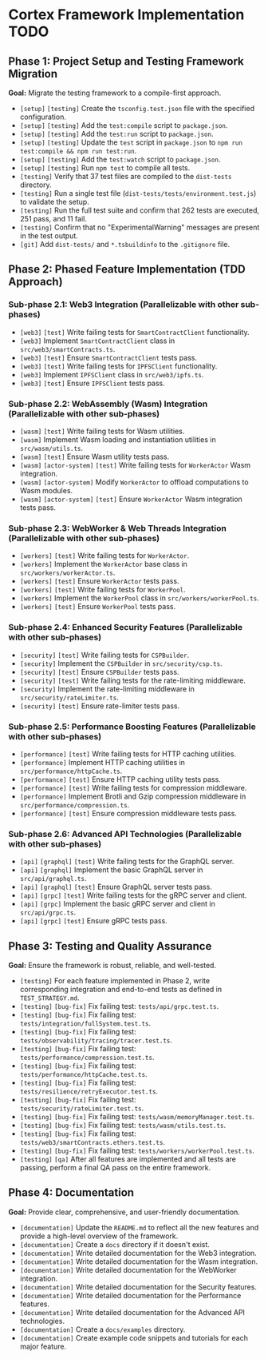# Cortex Framework Implementation TODO

## Phase 1: Project Setup and Testing Framework Migration

**Goal:** Migrate the testing framework to a compile-first approach.

*   `[setup]` `[testing]` Create the `tsconfig.test.json` file with the specified configuration.
*   `[setup]` `[testing]` Add the `test:compile` script to `package.json`.
*   `[setup]` `[testing]` Add the `test:run` script to `package.json`.
*   `[setup]` `[testing]` Update the `test` script in `package.json` to `npm run test:compile && npm run test:run`.
*   `[setup]` `[testing]` Add the `test:watch` script to `package.json`.
*   `[setup]` `[testing]` Run `npm test` to compile all tests.
*   `[testing]` Verify that 37 test files are compiled to the `dist-tests` directory.
*   `[testing]` Run a single test file (`dist-tests/tests/environment.test.js`) to validate the setup.
*   `[testing]` Run the full test suite and confirm that 262 tests are executed, 251 pass, and 11 fail.
*   `[testing]` Confirm that no "ExperimentalWarning" messages are present in the test output.
*   `[git]` Add `dist-tests/` and `*.tsbuildinfo` to the `.gitignore` file.

## Phase 2: Phased Feature Implementation (TDD Approach)

### Sub-phase 2.1: Web3 Integration (Parallelizable with other sub-phases)

*   `[web3]` `[test]` Write failing tests for `SmartContractClient` functionality.
*   `[web3]` Implement `SmartContractClient` class in `src/web3/smartContracts.ts`.
*   `[web3]` `[test]` Ensure `SmartContractClient` tests pass.
*   `[web3]` `[test]` Write failing tests for `IPFSClient` functionality.
*   `[web3]` Implement `IPFSClient` class in `src/web3/ipfs.ts`.
*   `[web3]` `[test]` Ensure `IPFSClient` tests pass.

### Sub-phase 2.2: WebAssembly (Wasm) Integration (Parallelizable with other sub-phases)

*   `[wasm]` `[test]` Write failing tests for Wasm utilities.
*   `[wasm]` Implement Wasm loading and instantiation utilities in `src/wasm/utils.ts`.
*   `[wasm]` `[test]` Ensure Wasm utility tests pass.
*   `[wasm]` `[actor-system]` `[test]` Write failing tests for `WorkerActor` Wasm integration.
*   `[wasm]` `[actor-system]` Modify `WorkerActor` to offload computations to Wasm modules.
*   `[wasm]` `[actor-system]` `[test]` Ensure `WorkerActor` Wasm integration tests pass.

### Sub-phase 2.3: WebWorker & Web Threads Integration (Parallelizable with other sub-phases)

*   `[workers]` `[test]` Write failing tests for `WorkerActor`.
*   `[workers]` Implement the `WorkerActor` base class in `src/workers/workerActor.ts`.
*   `[workers]` `[test]` Ensure `WorkerActor` tests pass.
*   `[workers]` `[test]` Write failing tests for `WorkerPool`.
*   `[workers]` Implement the `WorkerPool` class in `src/workers/workerPool.ts`.
*   `[workers]` `[test]` Ensure `WorkerPool` tests pass.

### Sub-phase 2.4: Enhanced Security Features (Parallelizable with other sub-phases)

*   `[security]` `[test]` Write failing tests for `CSPBuilder`.
*   `[security]` Implement the `CSPBuilder` in `src/security/csp.ts`.
*   `[security]` `[test]` Ensure `CSPBuilder` tests pass.
*   `[security]` `[test]` Write failing tests for the rate-limiting middleware.
*   `[security]` Implement the rate-limiting middleware in `src/security/rateLimiter.ts`.
*   `[security]` `[test]` Ensure rate-limiter tests pass.

### Sub-phase 2.5: Performance Boosting Features (Parallelizable with other sub-phases)

*   `[performance]` `[test]` Write failing tests for HTTP caching utilities.
*   `[performance]` Implement HTTP caching utilities in `src/performance/httpCache.ts`.
*   `[performance]` `[test]` Ensure HTTP caching utility tests pass.
*   `[performance]` `[test]` Write failing tests for compression middleware.
*   `[performance]` Implement Brotli and Gzip compression middleware in `src/performance/compression.ts`.
*   `[performance]` `[test]` Ensure compression middleware tests pass.

### Sub-phase 2.6: Advanced API Technologies (Parallelizable with other sub-phases)

*   `[api]` `[graphql]` `[test]` Write failing tests for the GraphQL server.
*   `[api]` `[graphql]` Implement the basic GraphQL server in `src/api/graphql.ts`.
*   `[api]` `[graphql]` `[test]` Ensure GraphQL server tests pass.
*   `[api]` `[grpc]` `[test]` Write failing tests for the gRPC server and client.
*   `[api]` `[grpc]` Implement the basic gRPC server and client in `src/api/grpc.ts`.
*   `[api]` `[grpc]` `[test]` Ensure gRPC tests pass.

## Phase 3: Testing and Quality Assurance

**Goal:** Ensure the framework is robust, reliable, and well-tested.

*   `[testing]` For each feature implemented in Phase 2, write corresponding integration and end-to-end tests as defined in `TEST_STRATEGY.md`.
*   `[testing]` `[bug-fix]` Fix failing test: `tests/api/grpc.test.ts`.
*   `[testing]` `[bug-fix]` Fix failing test: `tests/integration/fullSystem.test.ts`.
*   `[testing]` `[bug-fix]` Fix failing test: `tests/observability/tracing/tracer.test.ts`.
*   `[testing]` `[bug-fix]` Fix failing test: `tests/performance/compression.test.ts`.
*   `[testing]` `[bug-fix]` Fix failing test: `tests/performance/httpCache.test.ts`.
*   `[testing]` `[bug-fix]` Fix failing test: `tests/resilience/retryExecutor.test.ts`.
*   `[testing]` `[bug-fix]` Fix failing test: `tests/security/rateLimiter.test.ts`.
*   `[testing]` `[bug-fix]` Fix failing test: `tests/wasm/memoryManager.test.ts`.
*   `[testing]` `[bug-fix]` Fix failing test: `tests/wasm/utils.test.ts`.
*   `[testing]` `[bug-fix]` Fix failing test: `tests/web3/smartContracts.ethers.test.ts`.
*   `[testing]` `[bug-fix]` Fix failing test: `tests/workers/workerPool.test.ts`.
*   `[testing]` `[qa]` After all features are implemented and all tests are passing, perform a final QA pass on the entire framework.

## Phase 4: Documentation

**Goal:** Provide clear, comprehensive, and user-friendly documentation.

*   `[documentation]` Update the `README.md` to reflect all the new features and provide a high-level overview of the framework.
*   `[documentation]` Create a `docs` directory if it doesn't exist.
*   `[documentation]` Write detailed documentation for the Web3 integration.
*   `[documentation]` Write detailed documentation for the Wasm integration.
*   `[documentation]` Write detailed documentation for the WebWorker integration.
*   `[documentation]` Write detailed documentation for the Security features.
*   `[documentation]` Write detailed documentation for the Performance features.
*   `[documentation]` Write detailed documentation for the Advanced API technologies.
*   `[documentation]` Create a `docs/examples` directory.
*   `[documentation]` Create example code snippets and tutorials for each major feature.
